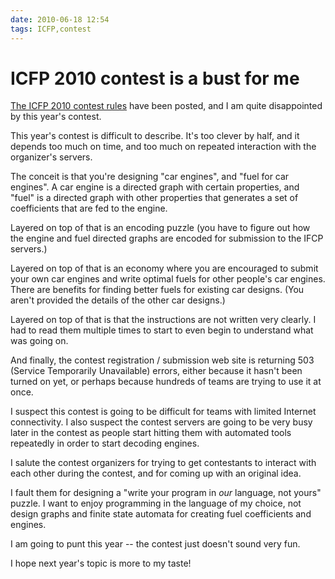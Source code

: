 ```yaml
---
date: 2010-06-18 12:54
tags: ICFP,contest
---
```


# ICFP 2010 contest is a bust for me

[The ICFP 2010 contest rules](http://icfpcontest.org/2010/) have been posted,
and I am quite disappointed by this year's contest.

This year's contest is difficult to describe. It's too clever by half, and it
depends too much on time, and too much on repeated interaction with the
organizer's servers.

The conceit is that you're designing "car engines", and "fuel for car
engines". A car engine is a directed graph with certain properties, and "fuel"
is a directed graph with other properties that generates a set of coefficients
that are fed to the engine.

Layered on top of that is an encoding puzzle (you have to figure out how the
engine and fuel directed graphs are encoded for submission to the IFCP
servers.)

Layered on top of that is an economy where you are encouraged to submit your
own car engines and write optimal fuels for other people's car engines. There
are benefits for finding better fuels for existing car designs. (You aren't
provided the details of the other car designs.)

Layered on top of that is that the instructions are not written very clearly.
I had to read them multiple times to start to even begin to understand what
was going on.

And finally, the contest registration / submission web site is returning 503
(Service Temporarily Unavailable) errors, either because it hasn't been turned
on yet, or perhaps because hundreds of teams are trying to use it at once.

I suspect this contest is going to be difficult for teams with limited
Internet connectivity. I also suspect the contest servers are going to be very
busy later in the contest as people start hitting them with automated tools
repeatedly in order to start decoding engines.

I salute the contest organizers for trying to get contestants to interact with
each other during the contest, and for coming up with an original idea.

I fault them for designing a "write your program in _our_ language, not yours"
puzzle. I want to enjoy programming in the language of my choice, not design
graphs and finite state automata for creating fuel coefficients and engines.

I am going to punt this year -- the contest just doesn't sound very fun.

I hope next year's topic is more to my taste!
